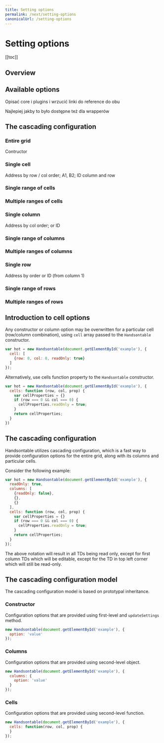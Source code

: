 ```yaml
---
title: Setting options
permalink: /next/setting-options
canonicalUrl: /setting-options
---
```


# Setting options

[[toc]]

## Overview

## Available options

Opisać core i plugins i wrzucić linki do reference do obu

Najlepiej jakby to było dostępne też dla wrapperów

## The cascading configuration

### Entire grid

Contructor

### Single cell

Address by row / col order; A1, B2; ID column and row

### Single range of cells

### Multiple ranges of cells

### Single column

Address by col order; or ID

### Single range of columns

### Multiple ranges of columns

### Single row

Address by order or ID (from column 1)

### Single range of rows

### Multiple ranges of rows



## Introduction to cell options

Any constructor or column option may be overwritten for a particular cell (row/column combination), using `cell` array passed to the `Handsontable` constructor.

```js
var hot = new Handsontable(document.getElementById('example'), {
  cell: [
    {row: 0, col: 0, readOnly: true}
  ]
});
```

Alternatively, use cells function property to the `Handsontable` constructor.

```js
var hot = new Handsontable(document.getElementById('example'), {
  cells: function (row, col, prop) {
    var cellProperties = {}
    if (row === 0 && col === 0) {
      cellProperties.readOnly = true;
    }
    return cellProperties;
  }
})
```

## The cascading configuration

Handsontable utilizes cascading configuration, which is a fast way to provide configuration options for the entire grid, along with its columns and particular cells.

Consider the following example:

```js
var hot = new Handsontable(document.getElementById('example'), {
  readOnly: true,
  columns: [
    {readOnly: false},
    {},
    {}
  ],
  cells: function (row, col, prop) {
    var cellProperties = {}
    if (row === 0 && col === 0) {
      cellProperties.readOnly = true;
    }
    return cellProperties;
  }
});
```

The above notation will result in all TDs being read only, except for first column TDs which will be editable, except for the TD in top left corner which will still be read-only.

## The cascading configuration model

The cascading configuration model is based on prototypal inheritance.

### Constructor

Configuration options that are provided using first-level and `updateSettings` method.

```js
new Handsontable(document.getElementById('example'), {
  option: 'value'
});
```
  

### Columns

Configuration options that are provided using second-level object.

```js
new Handsontable(document.getElementById('example'), {
  columns: {
    option: 'value'
  }
});
```

### Cells

Configuration options that are provided using second-level function.

```js
new Handsontable(document.getElementById('example'), {
  cells: function(row, col, prop) {
  }
});
```
